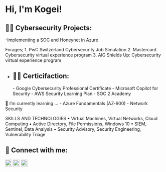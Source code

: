 <h1>Hi, I'm Kogei! 

<h2>👨‍💻 Cybersecurity Projects:</h2>
 -Implementing a SOC and Honeynet in Azure

 <l1>Forages;
     1. PwC Switzerland Cybersecurity Job Simulation 
     2. Mastercard Cybersecurity virtual experience program
     3. AIG Shields Up: Cybersecurity virtual experience program</l1>

  -  <h2>👨‍💻 Certicifaction:</h2><l2>
      - Google Cybersecurity Professional Certificate
      - Microsoft Copilot for Security
      - AWS Security Learning Plan
      - SOC 2 Academy</l2>
<l3>🌱 I’m currently learning ...
      - Azure Fundamentals (AZ-900)
      - Network Security</l3>

<l4>SKILLS AND TECHNOLOGIES
• Virtual Machines, Virtual Networks, Cloud Computing
• Active Directory, File Permissions, Windows 10
• SIEM, Sentinel, Data Analysis
• Security Advisory, Security Engineering, Vulnerability Triage</l4>
 


<h2> 🤳 Connect with me:</h2>

[<img align="left" alt="JoshMadakor | Twitter" width="22px" src="https://cdn.jsdelivr.net/npm/simple-icons@v3/icons/twitter.svg" />][twitter]
[<img align="left" alt="JoshMadakor | LinkedIn" width="22px" src="https://cdn.jsdelivr.net/npm/simple-icons@v3/icons/linkedin.svg" />][linkedin]
[<img align="left" alt="JoshMadakor | Instagram" width="22px" src="https://cdn.jsdelivr.net/npm/simple-icons@v3/icons/instagram.svg" />][instagram]

[twitter]: https://twitter.com/kirwa28
[instagram]: https://www.instagram.com/kogei.10/
[linkedin]: https://www.linkedin.com/in/kogei/

<!--
**joshmadakor1/joshmadakor1** is a ✨ _special_ ✨ repository because its `README.md` (this file) appears on your GitHub profile.

Here are some ideas to get you started:

- 🔭 I’m currently working on ...
- 🌱 I’m currently learning ...
- 👯 I’m looking to collaborate on ...
- 🤔 I’m looking for help with ...
- 💬 Ask me about ...
- 📫 How to reach me: ...
- 😄 Pronouns: ...
- ⚡ Fun fact: ...
-->
